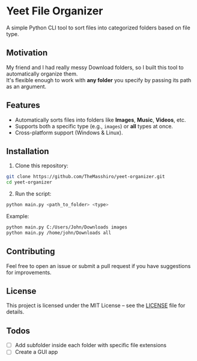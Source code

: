 # Yeet File Organizer

A simple Python CLI tool to sort files into categorized folders based on file type.

## Motivation

My friend and I had really messy Download folders, so I built this tool to automatically organize them.  
It's flexible enough to work with **any folder** you specify by passing its path as an argument.

## Features

- Automatically sorts files into folders like **Images**, **Music**, **Videos**, etc.
- Supports both a specific type (e.g., `images`) or **all** types at once.
- Cross-platform support (Windows & Linux).

## Installation

1. Clone this repository:

```bash
git clone https://github.com/TheMasshiro/yeet-organizer.git
cd yeet-organizer
```

2. Run the script:

```bash
python main.py <path_to_folder> <type>
```

Example:

```bash
python main.py C:/Users/John/Downloads images
python main.py /home/john/Downloads all
```

## Contributing

Feel free to open an issue or submit a pull request if you have suggestions for improvements.

## License

This project is licensed under the MIT License – see the [LICENSE](LICENSE) file for details.

## Todos

- [ ] Add subfolder inside each folder with specific file extensions
- [ ] Create a GUI app
